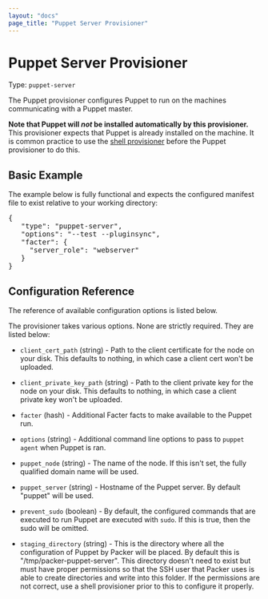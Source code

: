 ```yaml
---
layout: "docs"
page_title: "Puppet Server Provisioner"
---
```


# Puppet Server Provisioner

Type: `puppet-server`

The Puppet provisioner configures Puppet to run on the machines
communicating with a Puppet master.

<div class="alert alert-info alert-block">
<strong>Note that Puppet will <em>not</em> be installed automatically
by this provisioner.</strong> This provisioner expects that Puppet is already
installed on the machine. It is common practice to use the
<a href="/docs/provisioners/shell.html">shell provisioner</a> before the
Puppet provisioner to do this.
</div>

## Basic Example

The example below is fully functional and expects the configured manifest
file to exist relative to your working directory:

<pre class="prettyprint">
{
   "type": "puppet-server",
   "options": "--test --pluginsync",
   "facter": {
     "server_role": "webserver"
   }
}
</pre>

## Configuration Reference

The reference of available configuration options is listed below.

The provisioner takes various options. None are strictly
required. They are listed below:

* `client_cert_path` (string) - Path to the client certificate for the
  node on your disk. This defaults to nothing, in which case a client
  cert won't be uploaded.

* `client_private_key_path` (string) - Path to the client private key for
  the node on your disk. This defaults to nothing, in which case a client
  private key won't be uploaded.

* `facter` (hash) - Additional Facter facts to make available to the
  Puppet run.

* `options` (string) - Additional command line options to pass
  to `puppet agent` when Puppet is ran.

* `puppet_node` (string) - The name of the node. If this isn't set,
   the fully qualified domain name will be used.

* `puppet_server` (string) - Hostname of the Puppet server. By default
  "puppet" will be used.

* `prevent_sudo` (boolean) - By default, the configured commands that are
  executed to run Puppet are executed with `sudo`. If this is true,
  then the sudo will be omitted.

* `staging_directory` (string) - This is the directory where all the configuration
  of Puppet by Packer will be placed. By default this is "/tmp/packer-puppet-server".
  This directory doesn't need to exist but must have proper permissions so that
  the SSH user that Packer uses is able to create directories and write into
  this folder. If the permissions are not correct, use a shell provisioner
  prior to this to configure it properly.
